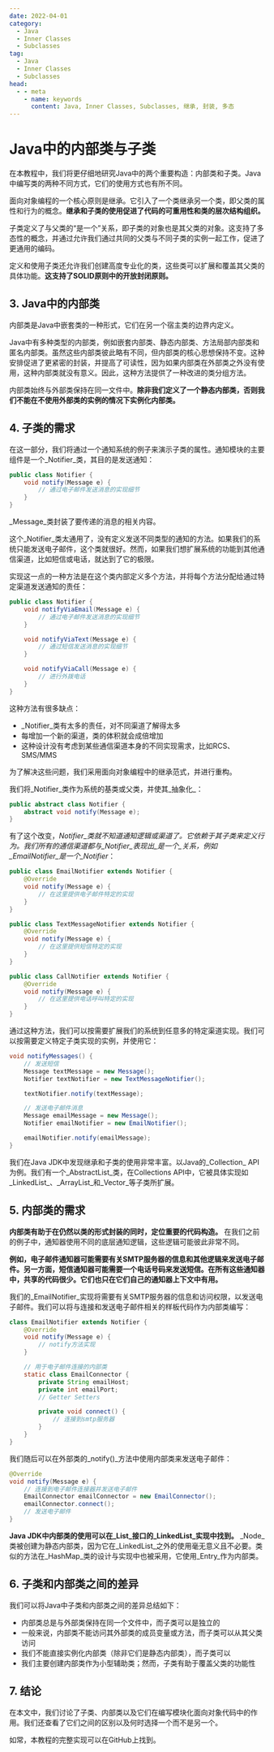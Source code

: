 ```yaml
---
date: 2022-04-01
category:
  - Java
  - Inner Classes
  - Subclasses
tag:
  - Java
  - Inner Classes
  - Subclasses
head:
  - - meta
    - name: keywords
      content: Java, Inner Classes, Subclasses, 继承, 封装, 多态
---
```


# Java中的内部类与子类

在本教程中，我们将更仔细地研究Java中的两个重要构造：内部类和子类。Java中编写类的两种不同方式，它们的使用方式也有所不同。

面向对象编程的一个核心原则是继承。它引入了一个类继承另一个类，即父类的属性和行为的概念。**继承和子类的使用促进了代码的可重用性和类的层次结构组织。**

子类定义了与父类的“是一个”关系，即子类的对象也是其父类的对象。这支持了多态性的概念，并通过允许我们通过共同的父类与不同子类的实例一起工作，促进了更通用的编码。

定义和使用子类还允许我们创建高度专业化的类，这些类可以扩展和覆盖其父类的具体功能。**这支持了SOLID原则中的开放封闭原则。**

## 3. Java中的内部类

内部类是Java中嵌套类的一种形式，它们在另一个宿主类的边界内定义。

Java中有多种类型的内部类，例如嵌套内部类、静态内部类、方法局部内部类和匿名内部类。虽然这些内部类彼此略有不同，但内部类的核心思想保持不变。这种安排促进了更紧密的封装，并提高了可读性，因为如果内部类在外部类之外没有使用，这种内部类就没有意义。因此，这种方法提供了一种改进的类分组方法。

内部类始终与外部类保持在同一文件中。**除非我们定义了一个静态内部类，否则我们不能在不使用外部类的实例的情况下实例化内部类。**

## 4. 子类的需求

在这一部分，我们将通过一个通知系统的例子来演示子类的属性。通知模块的主要组件是一个_Notifier_类，其目的是发送通知：

```java
public class Notifier {
    void notify(Message e) {
        // 通过电子邮件发送消息的实现细节
    }
}
```

_Message_类封装了要传递的消息的相关内容。

这个_Notifier_类太通用了，没有定义发送不同类型的通知的方法。如果我们的系统只能发送电子邮件，这个类就很好。然而，如果我们想扩展系统的功能到其他通信渠道，比如短信或电话，就达到了它的极限。

实现这一点的一种方法是在这个类内部定义多个方法，并将每个方法分配给通过特定渠道发送通知的责任：

```java
public class Notifier {
    void notifyViaEmail(Message e) {
        // 通过电子邮件发送消息的实现细节
    }

    void notifyViaText(Message e) {
        // 通过短信发送消息的实现细节
    }

    void notifyViaCall(Message e) {
        // 进行外拨电话
    }
}
```

这种方法有很多缺点：

- _Notifier_类有太多的责任，对不同渠道了解得太多
- 每增加一个新的渠道，类的体积就会成倍增加
- 这种设计没有考虑到某些通信渠道本身的不同实现需求，比如RCS、SMS/MMS

为了解决这些问题，我们采用面向对象编程中的继承范式，并进行重构。

我们将_Notifier_类作为系统的基类或父类，并使其_抽象化_：

```java
public abstract class Notifier {
    abstract void notify(Message e);
}
```

有了这个改变，_Notifier_类就不知道通知逻辑或渠道了。它依赖于其子类来定义行为。我们所有的通信渠道都与_Notifier_表现出_是一个_关系，例如_EmailNotifier_是一个_Notifier_：

```java
public class EmailNotifier extends Notifier {
    @Override
    void notify(Message e) {
        // 在这里提供电子邮件特定的实现
    }
}

public class TextMessageNotifier extends Notifier {
    @Override
    void notify(Message e) {
        // 在这里提供短信特定的实现
    }
}

public class CallNotifier extends Notifier {
    @Override
    void notify(Message e) {
        // 在这里提供电话呼叫特定的实现
    }
}
```

通过这种方法，我们可以按需要扩展我们的系统到任意多的特定渠道实现。我们可以按需要定义特定子类实现的实例，并使用它：

```java
void notifyMessages() {
    // 发送短信
    Message textMessage = new Message();
    Notifier textNotifier = new TextMessageNotifier();

    textNotifier.notify(textMessage);

    // 发送电子邮件消息
    Message emailMessage = new Message();
    Notifier emailNotifier = new EmailNotifier();

    emailNotifier.notify(emailMessage);
}
```

我们在Java JDK中发现继承和子类的使用非常丰富。以Java的_Collection_ API为例。我们有一个_AbstractList_类，在Collections API中，它被具体实现如_LinkedList_、_ArrayList_和_Vector_等子类所扩展。

## 5. 内部类的需求

**内部类有助于在仍然以类的形式封装的同时，定位重要的代码构造。** 在我们之前的例子中，通知器使用不同的底层通知逻辑，这些逻辑可能彼此非常不同。

**例如，电子邮件通知器可能需要有关SMTP服务器的信息和其他逻辑来发送电子邮件。另一方面，短信通知器可能需要一个电话号码来发送短信。在所有这些通知器中，共享的代码很少。它们也只在它们自己的通知器上下文中有用。**

我们的_EmailNotifier_实现将需要有关SMTP服务器的信息和访问权限，以发送电子邮件。我们可以将与连接和发送电子邮件相关的样板代码作为内部类编写：

```java
class EmailNotifier extends Notifier {
    @Override
    void notify(Message e) {
        // notify方法实现
    }

    // 用于电子邮件连接的内部类
    static class EmailConnector {
        private String emailHost;
        private int emailPort;
        // Getter Setters

        private void connect() {
            // 连接到smtp服务器
        }
    }
}
```

我们随后可以在外部类的_notify()_方法中使用内部类来发送电子邮件：

```java
@Override
void notify(Message e) {
    // 连接到电子邮件连接器并发送电子邮件
    EmailConnector emailConnector = new EmailConnector();
    emailConnector.connect();
    // 发送电子邮件
}
```

**Java JDK中内部类的使用可以在_List_接口的_LinkedList_实现中找到。** _Node_类被创建为静态内部类，因为它在_LinkedList_之外的使用毫无意义且不必要。类似的方法在_HashMap_类的设计与实现中也被采用，它使用_Entry_作为内部类。

## 6. 子类和内部类之间的差异

我们可以将Java中子类和内部类之间的差异总结如下：

- 内部类总是与外部类保持在同一个文件中，而子类可以是独立的
- 一般来说，内部类不能访问其外部类的成员变量或方法，而子类可以从其父类访问
- 我们不能直接实例化内部类（除非它们是静态内部类），而子类可以
- 我们主要创建内部类作为小型辅助类；然而，子类有助于覆盖父类的功能性

## 7. 结论

在本文中，我们讨论了子类、内部类以及它们在编写模块化面向对象代码中的作用。我们还查看了它们之间的区别以及何时选择一个而不是另一个。

如常，本教程的完整实现可以在GitHub上找到。